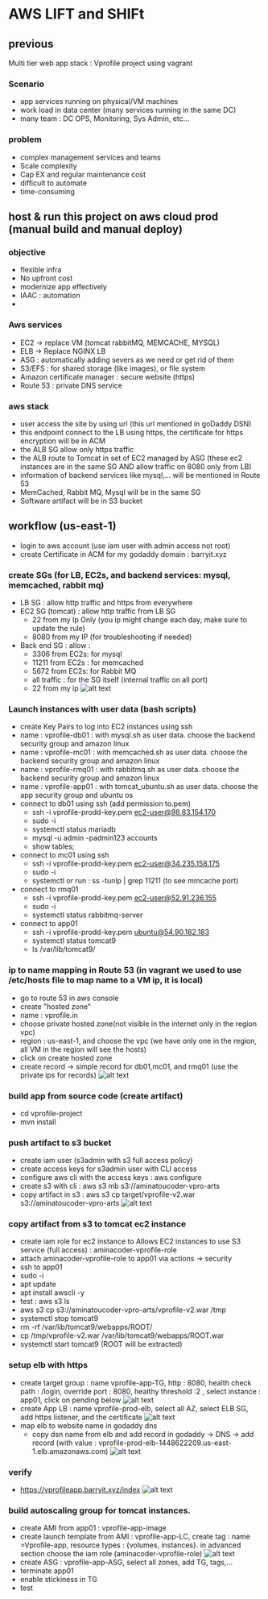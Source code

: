 # AWS LIFT and SHIFt

## previous 
Multi tier web app stack : Vprofile project using vagrant
### Scenario
- app services running on physical/VM machines
- work load in data center (many services running in the same DC)
- many team : DC OPS, Monitoring, Sys Admin, etc...

### problem 
- complex management services and teams 
- Scale complexity
- Cap EX and regular maintenance cost
- difficult to automate
- time-consuming

## host & run this project on aws cloud prod (manual build and manual deploy)

### objective
- flexible infra
- No upfront cost
- modernize app effectively
- IAAC : automation
- 
### Aws services
- EC2 -> replace VM (tomcat rabbitMQ, MEMCACHE, MYSQL)
- ELB -> Replace NGINX LB
- ASG : automatically adding severs as we need or get rid of them
- S3/EFS : for shared storage (like images), or file system
- Amazon certificate manager : secure website (https) 
- Route 53 : private DNS service

### aws stack
- user access the site by using url (this url mentioned in goDaddy DSN)
- this endpoint connect to the LB using https, the certificate for https encryption will be in ACM
- the ALB SG allow only https traffic
- the ALB route to Tomcat in set of EC2 managed by ASG (these ec2 instances are in the same SG AND allow traffic on 8080 only from LB)
- information of backend services like mysql,... will be mentioned in Route 53
- MemCached, Rabbit MQ, Mysql will be in the same SG
- Software artifact will be in S3 bucket

## workflow (us-east-1)
- login to aws account (use iam user with admin access not root)
- create Certificate in ACM for my godaddy domain : barryit.xyz
### create SGs (for LB, EC2s, and backend services: mysql, memcached, rabbit mq)
- LB SG  : allow http traffic and https from everywhere
- EC2 SG (tomcat) : allow http traffic from LB SG
    - 22 from my Ip Only (you ip might change each day, make sure to update the rule)
    - 8080 from my IP (for troubleshooting if needed)
- Back end SG : allow :
    - 3306 from EC2s: for mysql 
    - 11211 from EC2s : for memcached
    - 5672 from EC2s: for Rabbit MQ
    - all traffic : for the SG itself (internal traffic on all port)
    - 22 from my ip
![alt text](https://github.com/AminaB/devops/blob/master/full_devops/aws/SGs.png)
### Launch instances with user data (bash scripts)
- create Key Pairs to log into EC2 instances using ssh
- name : vprofile-db01 : with mysql.sh as user data. choose the backend security group and amazon linux
- name : vprofile-mc01 : with memcached.sh as user data. choose the backend security group and amazon linux
- name : vprofile-rmq01 : with rabbitmq.sh as user data. choose the backend security group and amazon linux
- name : vprofile-app01 : with tomcat_ubuntu.sh as user data. choose the app security group and ubuntu os
- connect to db01 using ssh (add permission to.pem)
    - ssh -i vprofile-prodd-key.pem ec2-user@98.83.154.170
    - sudo -i
    - systemctl status mariadb
    - mysql -u admin -padmin123 accounts
    - show tables;
- connect to mc01 using ssh
    - ssh -i vprofile-prodd-key.pem ec2-user@34.235.158.175
    - sudo -i
    - systemctl or run :  ss -tunlp | grep 11211 (to see mmcache port)
- connect to rmq01
    - ssh -i vprofile-prodd-key.pem ec2-user@52.91.236.155
    - sudo -i
    - systemctl status rabbitmq-server
- connect to app01
  - ssh -i vprofile-prodd-key.pem ubuntu@54.90.182.183
  - systemctl status tomcat9
  -  ls /var/lib/tomcat9/

### ip to name mapping in Route 53 (in vagrant we used to use /etc/hosts file to map name to a VM ip, it is local) 
  - go to route 53 in aws console
  - create "hosted zone"
  - name : vprofile.in
  - choose private hosted zone(not visible in the internet only in the region vpc)
  - region : us-east-1, and choose the vpc (we have only one in the region, all VM in the region will see the hosts)
  - click on create hosted zone
  - create record -> simple record for db01,mc01, and rmq01 (use the private ips for records)
![alt text](https://github.com/AminaB/devops/blob/master/full_devops/aws/route53HostedZone.png)

### build app from source code (create artifact)
  - cd vprofile-project
  - mvn install
### push artifact to s3 bucket
  - create iam user (s3admin with s3 full access policy)
  - create access keys for s3admin user with CLI access
  - configure aws cli with the access keys : aws configure
  - create s3 with cli : aws s3 mb s3://aminatoucoder-vpro-arts
  - copy artifact in s3 :  aws s3 cp target/vprofile-v2.war s3://aminatoucoder-vpro-arts
![alt text](https://github.com/AminaB/devops/blob/master/full_devops/aws/s3.png)
### copy artifact from s3 to tomcat ec2 instance
  - create iam role for ec2 instance to Allows EC2 instances to use S3 service (full access) : aminacoder-vprofile-role
  - attach aminacoder-vprofile-role to app01 via actions -> security
  - ssh to app01
  - sudo -i
  - apt update
  - apt install awscli -y
  - test : aws s3 ls
  - aws s3 cp s3://aminatoucoder-vpro-arts/vprofile-v2.war /tmp
  - systemctl stop tomcat9
  - rm -rf /var/lib/tomcat9/webapps/ROOT/
  - cp /tmp/vprofile-v2.war /var/lib/tomcat9/webapps/ROOT.war
  - systemctl start tomcat9 (ROOT will be extracted)
### setup elb with https
- create target group : name vprofile-app-TG, http : 8080, health check path : /login, override port : 8080, healthy threshold :2 , select instance : app01, click on pending below
![alt text](https://github.com/AminaB/devops/blob/master/full_devops/aws/paas/TG.png)
- create App LB : name vprofile-prod-elb, select all AZ, select  ELB SG, add https listener, and the certificate
![alt text](https://github.com/AminaB/devops/blob/master/full_devops/aws/LB.png)
- map elb to website name in godaddy dns
  - copy dsn name from elb and add record in godaddy -> DNS -> add record (with value : vprofile-prod-elb-1448622209.us-east-1.elb.amazonaws.com)
![alt text](https://github.com/AminaB/devops/blob/master/full_devops/aws/paas/domain.png)
### verify
- https://vprofileapp.barryit.xyz/index
![alt text](https://github.com/AminaB/devops/blob/master/full_devops/aws/paas/webpagelogin_with_domain_name.png)
### build autoscaling group for tomcat instances.
- create AMI from app01 : vprofile-app-image
- create launch template from AMI : vprofile-app-LC, create tag : name =Vprofile-app, resource types : {volumes, instances}. in advanced section choose the iam role (aminacoder-vprofile-role)
  ![alt text](https://github.com/AminaB/devops/blob/master/full_devops/aws/paas/LT.png)
- create ASG : vprofile-app-ASG, select all zones, add TG, tags,...
- terminate app01
- enable stickiness in TG
- test
